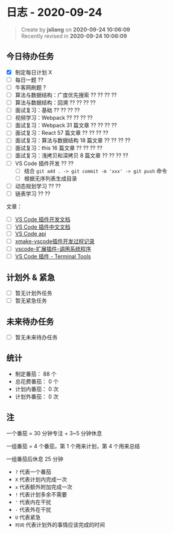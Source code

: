 日志 - 2020-09-24
===

> Create by **jsliang** on **2020-09-24 10:06:09**  
> Recently revised in **2020-09-24 10:06:09**

## 今日待办任务

* [x] 制定每日计划 X
* [ ] 每日一题 ??
* [ ] 牛客网刷题 ?
* [ ] 算法与数据结构：广度优先搜索 ?? ?? ?? ??
* [ ] 算法与数据结构：回溯 ?? ?? ?? ??
* [ ] 面试复习：基础 ?? ?? ?? ??
* [ ] 视频学习：Webpack ?? ?? ?? ??
* [ ] 面试复习：Webpack 31 篇文章 ?? ?? ?? ??
* [ ] 面试复习：React 57 篇文章 ?? ?? ?? ??
* [ ] 面试复习：算法与数据结构 18 篇文章 ?? ?? ?? ??
* [ ] 面试复习：this 16 篇文章 ?? ?? ?? ??
* [ ] 面试复习：浅拷贝和深拷贝 8 篇文章 ?? ?? ?? ??
* [ ] VS Code 插件开发 ?? ??
  * [ ] 结合 `git add . -> git commit -m 'xxx' -> git push` 命令
  * [ ] 根据无序列表生成目录
* [ ] 动态规划学习 ?? ??
* [ ] 链表学习 ?? ??

文章：

* [ ] [VS Code 插件开发文档](https://github.com/Liiked/VS-Code-Extension-Doc-ZH)
* [ ] [VS Code 插件中文文档](https://liiked.github.io/VS-Code-Extension-Doc-ZH/#/)
* [ ] [VS Code api](https://code.visualstudio.com/api/references/vscode-api)
* [ ] [xmake-vscode插件开发过程记录](https://tboox.org/cn/2017/10/11/xmake-vscode/)
* [ ] [vscode-扩展插件-调用系统程序](https://blog.csdn.net/yangxuan0261/article/details/84029331)
* [ ] [VS Code 插件 - Terminal Tools](https://marketplace.visualstudio.com/items?itemName=lglong519.terminal-tools)

## 计划外 & 紧急

* [ ] 暂无计划外任务
* [ ] 暂无紧急任务

## 未来待办任务

* [ ] 暂无未来待办任务

## 统计

* 制定番茄： 88 个
* 总花费番茄： 0 个
* 计划内番茄： 0 次
* 计划外番茄： 0 次

## 注

一个番茄 = 30 分钟专注 + 3~5 分钟休息

一组番茄 = 4 个番茄，第 1 个用来计划，第 4 个用来总结

一组番茄后休息 25 分钟

* `?` 代表一个番茄
* `X` 代表计划内完成一次
* `x` 代表额外附加完成一次
* `!` 代表计划多余不需要
* `'` 代表内在干扰
* `-` 代表外在干扰
* `U` 代表紧急
* `时间` 代表计划外的事情应该完成的时间
